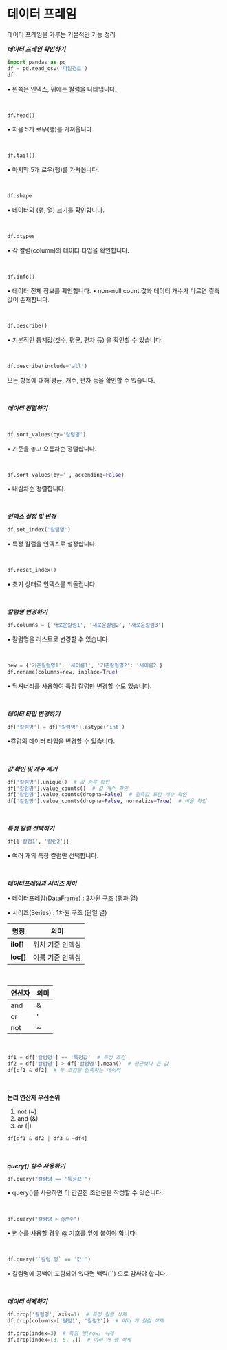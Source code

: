 # 데이터 프레임
데이터 프레임을 가루는 기본적인 기능 정리

***데이터 프레임 확인하기***

```py
import pandas as pd
df = pd.read_csv('파일경로')
df
```

• 왼쪽은 인덱스, 위에는 칼럼을 나타냅니다.

<br>

```py
df.head()
```
• 처음 5개 로우(행)를 가져옵니다.

<br>

```py
df.tail()
```
• 마지막 5개 로우(행)를 가져옵니다.

<br>

```py
df.shape
```
• 데이터의 (행, 열) 크기를 확인합니다.

<br>

```py
df.dtypes
```
• 각 칼럼(column)의 데이터 타입을 확인합니다.

<br>

```py
df.info()
```
• 데이터 전체 정보를 확인합니다.
• non-null count 값과 데이터 개수가 다르면 결측값이 존재합니다.

<br>

```py
df.describe()
```
• 기본적인 통계값(갯수, 평균, 편차 등) 을 확인할 수 있습니다.

<br>

```py
df.describe(include='all')
```
모든 항목에 대해 평균, 개수, 편차 등을 확인할 수 있습니다.

<br>

***데이터 정렬하기***

<br>

```py
df.sort_values(by='칼럼명')
```
• 기준을 놓고 오름차순 정렬합니다.

<br>

```py
df.sort_values(by='', accending=False)
```
• 내림차순 정렬합니다.

<br>

***인덱스 설정 및 변경***

```py
df.set_index('칼럼명')
```
• 특정 칼럼을 인덱스로 설정합니다.

<br>

```py
df.reset_index()
```
• 초기 상태로 인덱스를 되돌립니다

<br>

***칼럼명 변경하기***

```py
df.columns = ['새로운칼럼1', '새로운칼럼2', '새로운칼럼3']
```
• 칼럼명을 리스트로 변경할 수 있습니다.

<br>


```py
new = {'기존칼럼명1': '새이름1', '기존칼럼명2': '새이름2'}
df.rename(columns=new, inplace=True)
```
• 딕셔너리를 사용하여 특정 칼럼만 변경할 수도 있습니다.

<br>

***데이터 타입 변경하기***

```py
df['칼럼명'] = df['칼럼명'].astype('int')
```

•칼럼의 데이터 타입을 변경할 수 있습니다.

<br>

***값 확인 및 개수 세기***

```py
df['칼럼명'].unique()  # 값 종류 확인
df['칼럼명'].value_counts()  # 값 개수 확인
df['칼럼명'].value_counts(dropna=False)  # 결측값 포함 개수 확인
df['칼럼명'].value_counts(dropna=False, normalize=True)  # 비율 확인
```
<br>

***특정 칼럼 선택하기***
```py
df[['칼럼1', '칼럼2']]
```
• 여러 개의 특정 칼럼만 선택합니다.

<br>

***데이터프레임과 시리즈 차이***

• 데이터프레임(DataFrame) : 2차원 구조 (행과 열)

• 시리즈(Series) : 1차원 구조 (단일 열)

| 명칭  | 의미  |
|--------|--------|
| **ilo[]** | 위치 기준 인덱싱 |
| **loc[]** | 이름 기준 인덱싱 |

<br>

| 연산자  | 의미  |
|--------|--------|
|and|&|
|or| '|' |
|not|~|

<br>

```py
df1 = df['칼럼명'] == '특정값'  # 특정 조건
df2 = df['칼럼명'] > df['칼럼명'].mean()  # 평균보다 큰 값
df[df1 & df2]  # 두 조건을 만족하는 데이터
```
<br>

**논리 연산자 우선순위**
1. not (~)
2. and (&)
3. or (|)

```py
df[df1 & df2 | df3 & ~df4]
```

<br>

***query() 함수 사용하기***

```py
df.query("칼럼명 == '특정값'")
```
• query()를 사용하면 더 간결한 조건문을 작성할 수 있습니다.

<br>

```py
df.query("칼럼명 > @변수")
```
• 변수를 사용할 경우 @ 기호를 앞에 붙여야 합니다.

<br>

```py
df.query("`칼럼 명` == '값'")
```
• 칼럼명에 공백이 포함되어 있다면 백틱(``) 으로 감싸야 합니다.

<br>

***데이터 삭제하기***

```py
df.drop('칼럼명', axis=1)  # 특정 칼럼 삭제
df.drop(columns=['칼럼1', '칼럼2'])  # 여러 개 칼럼 삭제

df.drop(index=3)  # 특정 행(row) 삭제
df.drop(index=[3, 5, 7])  # 여러 개 행 삭제
```
